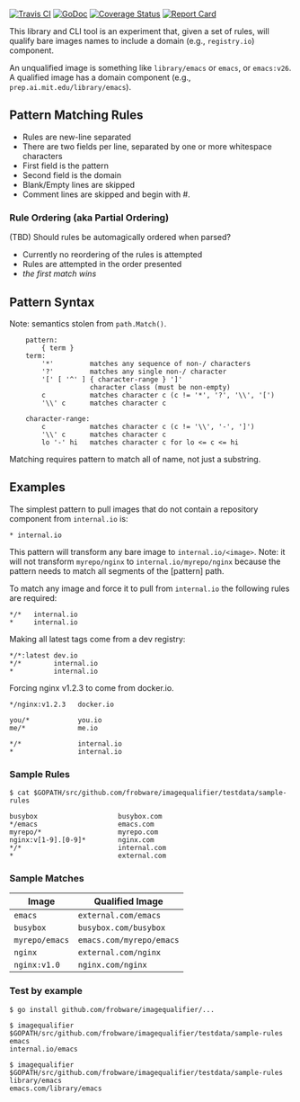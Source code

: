 [![Travis CI](https://travis-ci.org/frobware/imagequalifier.svg?branch=master)](https://travis-ci.org/frobware/imagequalifier)
[![GoDoc](https://img.shields.io/badge/godoc-reference-blue.svg?style=flat-square)](https://godoc.org/github.com/frobware/imagequalifier)
[![Coverage Status](http://codecov.io/github/frobware/imagequalifier/coverage.svg?branch=master)](http://codecov.io/github/frobware/imagequalifier?branch=master)
[![Report Card](https://goreportcard.com/badge/github.com/frobware/imagequalifier)](https://goreportcard.com/report/github.com/frobware/imagequalifier)

This library and CLI tool is an experiment that, given a set of rules,
will qualify bare images names to include a domain (e.g.,
`registry.io`) component.

An unqualified image is something like `library/emacs` or `emacs`, or
`emacs:v26`. A qualified image has a domain component (e.g.,
`prep.ai.mit.edu/library/emacs`).

## Pattern Matching Rules

- Rules are new-line separated
- There are two fields per line, separated by one or more whitespace characters
- First field is the pattern
- Second field is the domain
- Blank/Empty lines are skipped
- Comment lines are skipped and begin with #.

### Rule Ordering (aka Partial Ordering)

(TBD) Should rules be automagically ordered when parsed?

- Currently no reordering of the rules is attempted
- Rules are attempted in the order presented
- _the first match wins_

## Pattern Syntax

Note: semantics stolen from `path.Match()`.

		pattern:
			{ term }
		term:
			'*'         matches any sequence of non-/ characters
			'?'         matches any single non-/ character
			'[' [ '^' ] { character-range } ']'
						character class (must be non-empty)
			c           matches character c (c != '*', '?', '\\', '[')
			'\\' c      matches character c

		character-range:
			c           matches character c (c != '\\', '-', ']')
			'\\' c      matches character c
			lo '-' hi   matches character c for lo <= c <= hi

Matching requires pattern to match all of name, not just a substring.

## Examples

The simplest pattern to pull images that do not contain a repository
component from `internal.io` is:

	* internal.io

This pattern will transform any bare image to `internal.io/<image>`.
Note: it will not transform `myrepo/nginx` to
`internal.io/myrepo/nginx` because the pattern needs to match all
segments of the [pattern] path.

To match any image and force it to pull from `internal.io` the
following rules are required:

	*/*   internal.io
	*     internal.io

Making all latest tags come from a dev registry:

	*/*:latest dev.io
	*/*        internal.io
	*          internal.io

Forcing nginx v1.2.3 to come from docker.io.

	*/nginx:v1.2.3   docker.io

	you/*            you.io
	me/*             me.io

	*/*              internal.io
	*                internal.io

### Sample Rules

	$ cat $GOPATH/src/github.com/frobware/imagequalifier/testdata/sample-rules

	busybox                    busybox.com
	*/emacs                    emacs.com
	myrepo/*                   myrepo.com
	nginx:v[1-9].[0-9]*        nginx.com
	*/*                        internal.com
	*                          external.com

### Sample Matches

| Image          | Qualified Image          |
|----------------|--------------------------|
| `emacs`        | `external.com/emacs`     |
| `busybox`      | `busybox.com/busybox`    |
| `myrepo/emacs` | `emacs.com/myrepo/emacs` |
| `nginx`        | `external.com/nginx`     |
| `nginx:v1.0`   | `nginx.com/nginx`        |

### Test by example

	$ go install github.com/frobware/imagequalifier/...

	$ imagequalifier $GOPATH/src/github.com/frobware/imagequalifier/testdata/sample-rules emacs
	internal.io/emacs

	$ imagequalifier $GOPATH/src/github.com/frobware/imagequalifier/testdata/sample-rules library/emacs
	emacs.com/library/emacs
